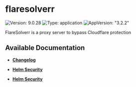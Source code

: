 # flaresolverr

![Version: 9.0.28](https://img.shields.io/badge/Version-9.0.28-informational?style=flat-square) ![Type: application](https://img.shields.io/badge/Type-application-informational?style=flat-square) ![AppVersion: "3.2.2"](https://img.shields.io/badge/AppVersion-"3.2.2"-informational?style=flat-square)

FlareSolverr is a proxy server to bypass Cloudflare protection

## Available Documentation

- [**Changelog**](CHANGELOG)

- [**Helm Security**](container-security)

- [**Helm Security**](helm-security)

